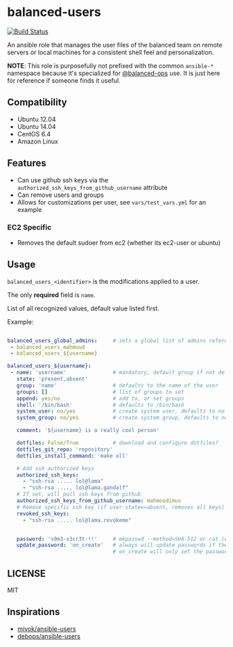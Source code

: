 # balanced-users
[![Build Status](http://img.shields.io/travis/balanced-ops/balanced-users.svg?style=flat-square)](https://travis-ci.org/balanced-ops/balanced-users)

An ansible role that manages the user files of the balanced team on remote servers or local machines for a consistent shell feel and personalization.

**NOTE**: This role is purposefully not prefixed with the common `ansible-*` namespace because it's specialized for [@balanced-ops](https://github.com/balanced-ops) use. It is just here for reference if someone finds it useful.

## Compatibility

- Ubuntu 12.04
- Ubuntu 14.04
- CentOS 6.4
- Amazon Linux

## Features

- Can use github ssh keys via the `authorized_ssh_keys_from_github_username` attribute
- Can remove users and groups
- Allows for customizations per user, see `vars/test_vars.yml` for an example

### EC2 Specific
- Removes the default sudoer from ec2 (whether its ec2-user or ubuntu)

## Usage

`balanced_users_<identifier>` is the modifications applied to a user.

The only **required** field is `name`.

List of all recognized values, default value listed first.

Example:

```yaml

balanced_users_global_admins:     # sets a global list of admins referencing users
 - balanced_users_mahmoud
 - balanced_users_${username}

balanced_users_${username}:
 - name: 'username'               # mandatory, default group if not defined
   state: 'present,absent'
   group: 'name'                  # defaults to the name of the user
   groups: []                     # list of groups to set
   append: yes/no                 # add to, or set groups
   shell: '/bin/bash'             # defaults to /bin/bash
   system_user: no/yes            # create system user, defaults to no
   system_group: no/yes           # create system group, defaults to no

   comment: '${username} is a really cool person'

   dotfiles: False/True           # download and configure dotfiles?
   dotfiles_git_repo: 'repository'
   dotfiles_install_command: 'make all'

   # Add ssh authorized keys
   authorized_ssh_keys:
     - "ssh-rsa ..... lol@lama"
     - "ssh-rsa ..... lol@lama.gandalf"
   # If set, will pull ssh keys from github
   authorized_ssh_keys_from_github_username: mahmoudimus
   # Remove specific ssh key (if user state==absent, removes all keys)
   revoked_ssh_keys:
     - "ssh-rsa ..... lol@lama.revokeme"


   password: 's0m3-s3cr3t-!!'     # mkpasswd --method=SHA-512 or cat /etc/shadow
   update_password: 'on_create'   # always will update passwords if they differ.
                                  # on_create will only set the password for newly created users. (added in Ansible 1.3)
```

## LICENSE

MIT


## Inspirations

- [mivok/ansible-users](https://github.com/mivok/ansible-users)
- [debops/ansible-users](https://github.com/debops/ansible-users)